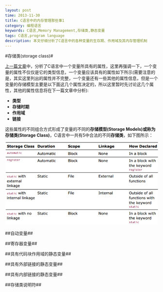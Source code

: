 ```yaml
---
layout: post
time: 2013-11-30
title: C语言中的内存管理那些事1
category: 编程语言
keywords: C语言,Memory Management,存储类,静态变量
tags: C语言,program language
description: 本文仔细分析了C语言中的各种变量的生存期、作用域及其内存管理机制
---
```

#存储类(storage class)#

[上一篇文章](/编程语言/2013/11/30/C-Memory-Management-0.html "C语言中内存管理那些事0")中，分析了C语言中一个变量所具有的属性，这里再强调一下，一个变量的属性不仅仅是它的类型信息，一个变量应该具有的属性如下所示(需要注意的是，其实这里列出的属性并不完整，一个变量还有一些其他的属性信息，但是一个变量的存储模型主要是以下面这几个属性决定的，所以这里暂时先讨论这几个属性，其他的属性信息将在下一篇文章中分析):

- **类型**
- **存储时期**
- **作用域**
- **链接**

这些属性的不同组合方式形成了变量的不同的**存储模型(Storage Models)**或称为**存储类(Storage Class)**，C语言中一共有5中合法的不同**存储类**，如下图所示：

![](/assets/image/posts/2013-11-30-C-Memory-Management-1.png)

##自动变量##

##寄存器变量##

##具有代码块作用域的静态变量##

##具有外部链接的静态变量##

##具有内部链接的静态变量##

##存储类说明符##


